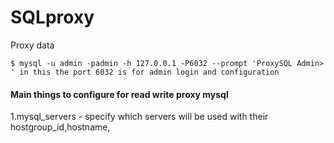 # SQLproxy
Proxy data

```$ mysql -u admin -padmin -h 127.0.0.1 -P6032 --prompt 'ProxySQL Admin> ' in this the port 6032 is for admin login and configuration```

#### Main things to configure for read write proxy mysql
1.mysql_servers - specify which servers will be used with their hostgroup_id,hostname,
